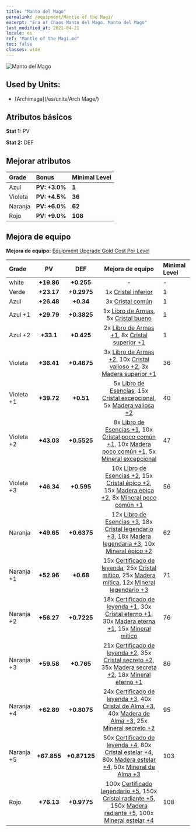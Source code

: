 ```yaml
---
title: "Manto del Mago"
permalink: /equipment/Mantle of the Magi/
excerpt: "Era of Chaos Manto del Mago. Manto del Mago"
last_modified_at: 2021-04-21
locale: es
ref: "Mantle of the Magi.md"
toc: false
classes: wide
---
```


  ![Manto del Mago](/images/e/e_6044.png)

## Used by Units:

* [Archimaga](/es/units/Arch Mage/) 


## Atributos básicos
 **Stat 1:** PV

 **Stat 2:** DEF

## Mejorar atributos

  |     Grade    |   Bonus | Minimal Level | 
  |:-------------|:--------|:--------------| 
  | Azul | **PV: +3.0%** | **1** | 
  | Violeta | **PV: +4.5%** | **36** | 
  | Naranja | **PV: +6.0%** | **62** | 
  | Rojo | **PV: +9.0%** | **108** | 


## Mejora de equipo
 **Mejora de equipo:** [Equipment Upgrade Gold Cost Per Level](/equipment/EquipmentUpgradeCostPerLevel/) 

  |          Grade      | PV | DEF | Mejora de equipo | Minimal Level |
  |:--------------------|:---------:|:---------:|:----------------:|:--------------|
  | white | **+19.86** | **+0.255** | - | - |
  | Verde | **+23.17** | **+0.2975** | 1x [Cristal inferior](/es/Items/mat_5/) | 1 |
  | Azul | **+26.48** | **+0.34** | 3x [Cristal común](/es/Items/mat_11/) | 1 |
  | Azul +1 | **+29.79** | **+0.3825** | 1x [Libro de Armas](/es/Items/mat_18/), 5x [Cristal bueno](/es/Items/mat_17/) | 1 |
  | Azul +2 | **+33.1** | **+0.425** | 2x [Libro de Armas +1](/es/Items/mat_25/), 8x [Cristal superior +1](/es/Items/mat_24/) | 1 |
  | Violeta | **+36.41** | **+0.4675** | 3x [Libro de Armas +2](/es/Items/mat_32/), 10x [Cristal valioso +2](/es/Items/mat_31/), 3x [Madera superior +1](/es/Items/mat_20/) | 36 |
  | Violeta +1 | **+39.72** | **+0.51** | 5x [Libro de Esencias](/es/Items/mat_39/), 15x [Cristal excepcional](/es/Items/mat_38/), 5x [Madera valiosa +2](/es/Items/mat_27/) | 40 |
  | Violeta +2 | **+43.03** | **+0.5525** | 8x [Libro de Esencias +1](/es/Items/mat_46/), 10x [Cristal poco común +1](/es/Items/mat_45/), 10x [Madera poco común +1](/es/Items/mat_41/), 5x [Mineral excepcional](/es/Items/mat_33/) | 47 |
  | Violeta +3 | **+46.34** | **+0.595** | 10x [Libro de Esencias +2](/es/Items/mat_53/), 15x [Cristal épico +2](/es/Items/mat_52/), 15x [Madera épica +2](/es/Items/mat_48/), 8x [Mineral poco común +1](/es/Items/mat_40/) | 56 |
  | Naranja | **+49.65** | **+0.6375** | 12x [Libro de Esencias +3](/es/Items/mat_60/), 18x [Cristal legendario +3](/es/Items/mat_59/), 18x [Madera legendaria +3](/es/Items/mat_55/), 10x [Mineral épico +2](/es/Items/mat_47/) | 62 |
  | Naranja +1 | **+52.96** | **+0.68** | 15x [Certificado de leyenda](/es/Items/mat_67/), 25x [Cristal mítico](/es/Items/mat_66/), 25x [Madera mítica](/es/Items/mat_62/), 12x [Mineral legendario +3](/es/Items/mat_54/) | 71 |
  | Naranja +2 | **+56.27** | **+0.7225** | 18x [Certificado de leyenda +1](/es/Items/mat_74/), 30x [Cristal eterno +1](/es/Items/mat_73/), 30x [Madera eterna +1](/es/Items/mat_69/), 15x [Mineral mítico](/es/Items/mat_61/) | 76 |
  | Naranja +3 | **+59.58** | **+0.765** | 21x [Certificado de leyenda +2](/es/Items/mat_81/), 35x [Cristal secreto +2](/es/Items/mat_80/), 35x [Madera secreta +2](/es/Items/mat_76/), 18x [Mineral eterno +1](/es/Items/mat_68/) | 86 |
  | Naranja +4 | **+62.89** | **+0.8075** | 24x [Certificado de leyenda +3](/es/Items/mat_88/), 40x [Cristal de Alma +3](/es/Items/mat_87/), 40x [Madera de Alma +3](/es/Items/mat_83/), 25x [Mineral secreto +2](/es/Items/mat_75/) | 95 |
  | Naranja +5 | **+67.855** | **+0.87125** | 50x [Certificado de leyenda +4](/es/Items/mat_95/), 80x [Cristal estelar +4](/es/Items/mat_94/), 80x [Madera estelar +4](/es/Items/mat_90/), 50x [Mineral de Alma +3](/es/Items/mat_82/) | 103 |
  | Rojo | **+76.13** | **+0.9775** | 100x [Certificado legendario +5](/es/Items/mat_102/), 150x [Cristal radiante +5](/es/Items/mat_101/), 150x [Madera radiante +5](/es/Items/mat_97/), 100x [Mineral estelar +4](/es/Items/mat_89/) | 108 |

